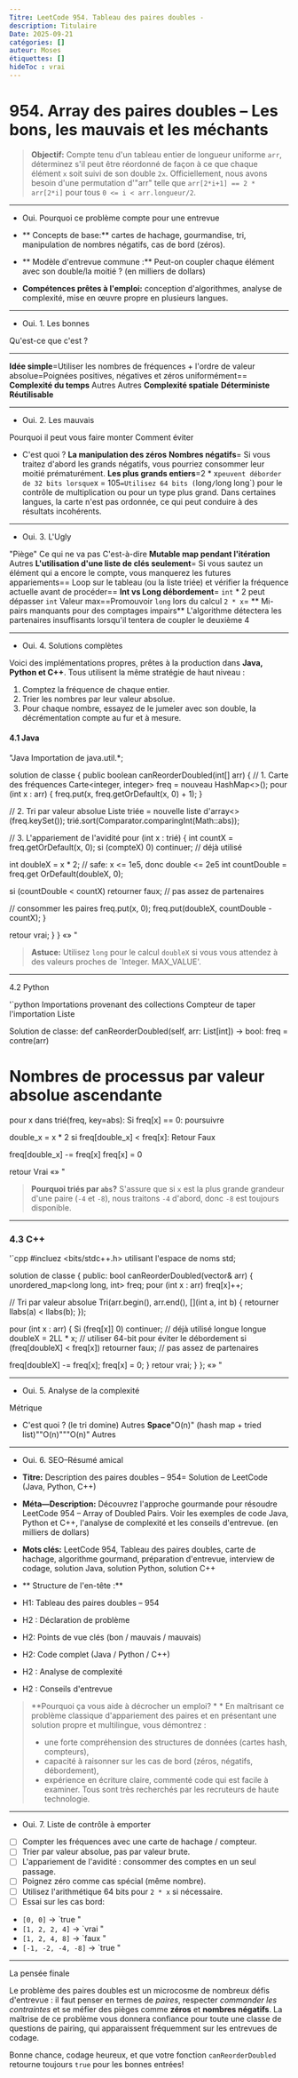 ```yaml
---
Titre: LeetCode 954. Tableau des paires doubles -
description: Titulaire
Date: 2025-09-21
catégories: []
auteur: Moses
étiquettes: []
hideToc : vrai
---
```

# 954. Array des paires doubles – Les bons, les mauvais et les méchants

> **Objectif:**
> Compte tenu d'un tableau entier de longueur uniforme `arr`, déterminez s'il peut être réordonné de façon à ce que chaque élément `x` soit suivi de son double `2x`.
> Officiellement, nous avons besoin d'une permutation d'"arr" telle que
> `arr[2*i+1] == 2 * arr[2*i]` pour tous `0 <= i < arr.longueur/2`.

---

- Oui. Pourquoi ce problème compte pour une entrevue

- ** Concepts de base:** cartes de hachage, gourmandise, tri, manipulation de nombres négatifs, cas de bord (zéros).
- ** Modèle d'entrevue commune :** Peut-on coupler chaque élément avec son double/la moitié ? (en milliers de dollars)
- **Compétences prêtes à l'emploi:** conception d'algorithmes, analyse de complexité, mise en œuvre propre en plusieurs langues.

---

- Oui. 1. Les bonnes

Qu'est-ce que c'est ?
-- -- -- -- -- -- -- -- -- -- -- -- -- --
**Idée simple**=Utiliser les nombres de fréquences + l'ordre de valeur absolue=Poignées positives, négatives et zéros uniformément==
**Complexité du temps** Autres
Autres **Complexité spatiale**
**Déterministe**
**Réutilisable**

---

- Oui. 2. Les mauvais

Pourquoi il peut vous faire monter Comment éviter
- C'est quoi ?
**La manipulation des zéros**
**Nombres négatifs**= Si vous traitez d'abord les grands négatifs, vous pourriez consommer leur moitié prématurément.
**Les plus grands entiers**=2 * x` peuvent déborder de 32 bits lorsque `x = 105`=Utilisez 64 bits (`long`/`long long`) pour le contrôle de multiplication ou pour un type plus grand.
Dans certaines langues, la carte n'est pas ordonnée, ce qui peut conduire à des résultats incohérents.

---

- Oui. 3. L'Ugly

"Piège" Ce qui ne va pas
C'est-à-dire
**Mutable map pendant l'itération**
Autres **L'utilisation d'une liste de clés seulement**= Si vous sautez un élément qui a encore le compte, vous manquerez les futures appariements== Loop sur le tableau (ou la liste triée) et vérifier la fréquence actuelle avant de procéder==
**Int vs Long débordement**= `int` * 2 peut dépasser `int` Valeur max==Promouvoir `long` lors du calcul `2 * x`=
** Mi-pairs manquants pour des comptages impairs** L'algorithme détectera les partenaires insuffisants lorsqu'il tentera de coupler le deuxième 4

---

- Oui. 4. Solutions complètes

Voici des implémentations propres, prêtes à la production dans **Java, Python et C++**.
Tous utilisent la même stratégie de haut niveau :

1. Comptez la fréquence de chaque entier.
2. Trier les nombres par leur valeur absolue.
3. Pour chaque nombre, essayez de le jumeler avec son double, la décrémentation compte au fur et à mesure.

#### 4.1 Java

"Java
Importation de java.util.*;

solution de classe {
public boolean canReorderDoubled(int[] arr) {
// 1. Carte des fréquences
Carte<integer, integer> freq = nouveau HashMap<>();
pour (int x : arr) {
freq.put(x, freq.getOrDefault(x, 0) + 1);
}

// 2. Tri par valeur absolue
Liste <Integer> triée = nouvelle liste d'array<>(freq.keySet());
trié.sort(Comparator.comparingInt(Math::abs));

// 3. L'appariement de l'avidité
pour (int x : trié) {
int countX = freq.getOrDefault(x, 0);
si (compteX) 0) continuer; // déjà utilisé

int doubleX = x * 2; // safe: x <= 1e5, donc double <= 2e5
int countDouble = freq.get OrDefault(doubleX, 0);

si (countDouble < countX) retourner faux; // pas assez de partenaires

// consommer les paires
freq.put(x, 0);
freq.put(doubleX, countDouble - countX);
}

retour vrai;
}
}
«» "

> **Astuce:** Utilisez `long` pour le calcul `doubleX` si vous vous attendez à des valeurs proches de `Integer. MAX_VALUE'.

---

4.2 Python

'`python
Importations provenant des collections Compteur
de taper l'importation Liste

Solution de classe:
def canReorderDoubled(self, arr: List[int]) -> bool:
freq = contre(arr)

# Nombres de processus par valeur absolue ascendante
pour x dans trié(freq, key=abs):
Si freq[x] == 0:
poursuivre

double_x = x * 2
si freq[double_x] < freq[x]:
Retour Faux

freq[double_x] -= freq[x]
freq[x] = 0

retour Vrai
«» "

> **Pourquoi triés par `abs`?**
> S'assure que si `x` est la plus grande grandeur d'une paire (`-4` et `-8`), nous traitons `-4` d'abord, donc `-8` est toujours disponible.

---

### 4.3 C++

'`cpp
#incluez <bits/stdc++.h>
utilisant l'espace de noms std;

solution de classe {
public:
bool canReorderDoubled(vector<int>& arr) {
unordered_map<long long, int> freq;
pour (int x : arr) freq[x]++;

// Tri par valeur absolue
Tri(arr.begin(), arr.end(), [](int a, int b) {
retourner llabs(a) < llabs(b);
});

pour (int x : arr) {
Si (freq[x]] 0) continuer; // déjà utilisé
longue longue doubleX = 2LL * x; // utiliser 64-bit pour éviter le débordement
si (freq[doubleX] < freq[x]) retourner faux; // pas assez de partenaires

freq[doubleX] -= freq[x];
freq[x] = 0;
}
retour vrai;
}
};
«» "

---

- Oui. 5. Analyse de la complexité

Métrique
- C'est quoi ?
(le tri domine) Autres
**Space**"O(n)" (hash map + tried list)""O(n)"""O(n)" Autres

---

- Oui. 6. SEO–Résumé amical

- **Titre:** Description des paires doubles – 954= Solution de LeetCode (Java, Python, C++)
- **Méta—Description:** Découvrez l'approche gourmande pour résoudre LeetCode 954 – Array of Doubled Pairs. Voir les exemples de code Java, Python et C++, l'analyse de complexité et les conseils d'entrevue. (en milliers de dollars)
- **Mots clés:** LeetCode 954, Tableau des paires doubles, carte de hachage, algorithme gourmand, préparation d'entrevue, interview de codage, solution Java, solution Python, solution C++
- ** Structure de l'en-tête :**
- H1: Tableau des paires doubles – 954
- H2 : Déclaration de problème
- H2: Points de vue clés (bon / mauvais / mauvais)
- H2: Code complet (Java / Python / C++)
- H2 : Analyse de complexité
- H2 : Conseils d'entrevue

> **Pourquoi ça vous aide à décrocher un emploi? * *
> En maîtrisant ce problème classique d'appariement des paires et en présentant une solution propre et multilingue, vous démontrez :
> * une forte compréhension des structures de données (cartes hash, compteurs),
> * capacité à raisonner sur les cas de bord (zéros, négatifs, débordement),
> * expérience en écriture claire, commenté code qui est facile à examiner.
> Tous sont très recherchés par les recruteurs de haute technologie.

---

- Oui. 7. Liste de contrôle à emporter

- [ ] Compter les fréquences avec une carte de hachage / compteur.
- [ ] Trier par valeur absolue, pas par valeur brute.
- [ ] L'appariement de l'avidité : consommer des comptes en un seul passage.
- [ ] Poignez zéro comme cas spécial (même nombre).
- [ ] Utilisez l'arithmétique 64 bits pour `2 * x` si nécessaire.
- [ ] Essai sur les cas bord:
- `[0, 0]` → `true "
- `[1, 2, 2, 4]` → `vrai "
- `[1, 2, 4, 8]` → `faux "
- `[-1, -2, -4, -8]` → `true "

---

La pensée finale

Le problème des paires doubles est un microcosme de nombreux défis d'entrevue : il faut penser en termes de *paires*, respecter *commander les contraintes* et se méfier des pièges comme **zéros** et **nombres négatifs**. La maîtrise de ce problème vous donnera confiance pour toute une classe de questions de pairing, qui apparaissent fréquemment sur les entrevues de codage.

Bonne chance, codage heureux, et que votre fonction `canReorderDoubled` retourne toujours `true` pour les bonnes entrées!